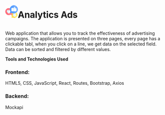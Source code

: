 <div style="display: flex; align-items: center; flex-direction: row">
   <img src="src/icons/logo.png" alt="logo" width="40" height="40">
  <h1>Analytics Ads</h1>
</div>

Web application that allows you to track the effectiveness of advertising
campaigns. The application is presented on three pages, every page has a
clickable tabl, when you click on a line, we get data on the selected field.
Data can be sorted and filtered by different values.

**Tools and Technologies Used**

<h3>Frontend:</h3> 
<span>HTML5, CSS, JavaScript, React, Routes, Bootstrap, Axios </span> 
<h3>Backend:</h3> <span>Mockapi</span>
